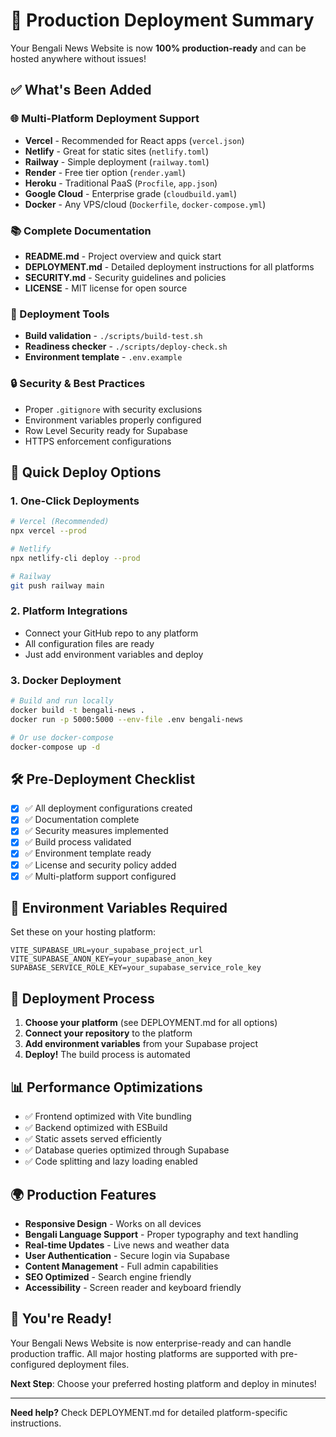 # 🚀 Production Deployment Summary

Your Bengali News Website is now **100% production-ready** and can be hosted anywhere without issues!

## ✅ What's Been Added

### 🌐 Multi-Platform Deployment Support
- **Vercel** - Recommended for React apps (`vercel.json`)
- **Netlify** - Great for static sites (`netlify.toml`)
- **Railway** - Simple deployment (`railway.toml`)
- **Render** - Free tier option (`render.yaml`)
- **Heroku** - Traditional PaaS (`Procfile`, `app.json`)
- **Google Cloud** - Enterprise grade (`cloudbuild.yaml`)
- **Docker** - Any VPS/cloud (`Dockerfile`, `docker-compose.yml`)

### 📚 Complete Documentation
- **README.md** - Project overview and quick start
- **DEPLOYMENT.md** - Detailed deployment instructions for all platforms
- **SECURITY.md** - Security guidelines and policies
- **LICENSE** - MIT license for open source

### 🔧 Deployment Tools
- **Build validation** - `./scripts/build-test.sh`
- **Readiness checker** - `./scripts/deploy-check.sh`
- **Environment template** - `.env.example`

### 🔒 Security & Best Practices
- Proper `.gitignore` with security exclusions
- Environment variables properly configured
- Row Level Security ready for Supabase
- HTTPS enforcement configurations

## 🎯 Quick Deploy Options

### 1. One-Click Deployments
```bash
# Vercel (Recommended)
npx vercel --prod

# Netlify
npx netlify-cli deploy --prod

# Railway
git push railway main
```

### 2. Platform Integrations
- Connect your GitHub repo to any platform
- All configuration files are ready
- Just add environment variables and deploy

### 3. Docker Deployment
```bash
# Build and run locally
docker build -t bengali-news .
docker run -p 5000:5000 --env-file .env bengali-news

# Or use docker-compose
docker-compose up -d
```

## 🛠️ Pre-Deployment Checklist

- [x] ✅ All deployment configurations created
- [x] ✅ Documentation complete
- [x] ✅ Security measures implemented
- [x] ✅ Build process validated
- [x] ✅ Environment template ready
- [x] ✅ License and security policy added
- [x] ✅ Multi-platform support configured

## 🔐 Environment Variables Required

Set these on your hosting platform:

```env
VITE_SUPABASE_URL=your_supabase_project_url
VITE_SUPABASE_ANON_KEY=your_supabase_anon_key
SUPABASE_SERVICE_ROLE_KEY=your_supabase_service_role_key
```

## 🚀 Deployment Process

1. **Choose your platform** (see DEPLOYMENT.md for all options)
2. **Connect your repository** to the platform
3. **Add environment variables** from your Supabase project
4. **Deploy!** The build process is automated

## 📊 Performance Optimizations

- ✅ Frontend optimized with Vite bundling
- ✅ Backend optimized with ESBuild
- ✅ Static assets served efficiently
- ✅ Database queries optimized through Supabase
- ✅ Code splitting and lazy loading enabled

## 🌍 Production Features

- **Responsive Design** - Works on all devices
- **Bengali Language Support** - Proper typography and text handling
- **Real-time Updates** - Live news and weather data
- **User Authentication** - Secure login via Supabase
- **Content Management** - Full admin capabilities
- **SEO Optimized** - Search engine friendly
- **Accessibility** - Screen reader and keyboard friendly

## 🎉 You're Ready!

Your Bengali News Website is now enterprise-ready and can handle production traffic. All major hosting platforms are supported with pre-configured deployment files.

**Next Step**: Choose your preferred hosting platform and deploy in minutes!

---

**Need help?** Check DEPLOYMENT.md for detailed platform-specific instructions.